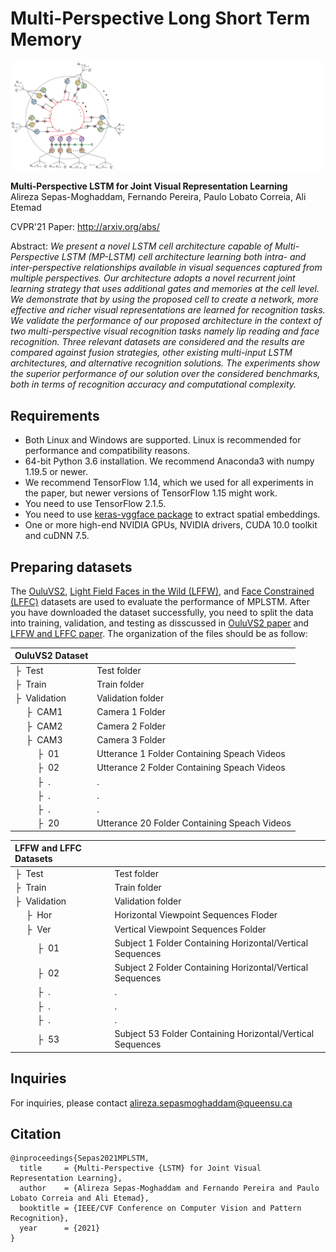 # Multi-Perspective Long Short Term Memory

![Teaser image](MPLSTM.png)

**Multi-Perspective LSTM for Joint Visual Representation Learning**<br>
Alireza Sepas-Moghaddam, Fernando Pereira, Paulo Lobato Correia, Ali Etemad<br>

CVPR'21 Paper: http://arxiv.org/abs/<br>

Abstract: *We present a novel LSTM cell architecture capable of Multi-Perspective LSTM (MP-LSTM) cell architecture learning both intra- and inter-perspective relationships available in visual sequences captured from multiple perspectives. Our architecture adopts a novel recurrent joint learning strategy that uses additional gates and memories at the cell level. We demonstrate that by using the proposed cell to create a network, more effective and richer visual representations are learned for recognition tasks. We validate the performance of our proposed architecture in the context of two multi-perspective visual recognition tasks namely lip reading and face recognition. Three relevant datasets are considered and the results are compared against fusion strategies, other existing multi-input LSTM architectures, and alternative recognition solutions. The experiments show the superior performance of our solution over the considered benchmarks, both in terms of recognition accuracy and computational complexity.*

## Requirements

* Both Linux and Windows are supported. Linux is recommended for performance and compatibility reasons.
* 64-bit Python 3.6 installation. We recommend Anaconda3 with numpy 1.19.5 or newer.
* We recommend TensorFlow 1.14, which we used for all experiments in the paper, but newer versions of TensorFlow 1.15 might work.
* You need to use TensorFlow 2.1.5.
* You need to use [keras-vggface package](https://github.com/rcmalli/keras-vggface) to extract spatial embeddings. 
* One or more high-end NVIDIA GPUs, NVIDIA drivers, CUDA 10.0 toolkit and cuDNN 7.5. 




## Preparing datasets

The [OuluVS2](http://www.ee.oulu.fi/research/imag/OuluVS2/index.html), [Light Field Faces in the Wild (LFFW)](http://www.img.lx.it.pt/LFFW/), and [Face Constrained (LFFC)](http://www.img.lx.it.pt/LFFW/) datasets are used to evaluate the performance of MPLSTM. After you have downloaded the dataset successfully, you need to split the data into training, validation, and testing as disscussed in [OuluVS2 paper](https://ieeexplore.ieee.org/document/7163155) and [LFFW and LFFC paper](https://ieeexplore.ieee.org/document/9343707). The organization of the files should be as follow:


| OuluVS2 Dataset | &nbsp;
| :--- | :----------
| &boxvr;&nbsp; Test | Test folder
| &boxvr;&nbsp; Train | Train folder
| &boxvr;&nbsp; Validation | Validation folder
| &ensp;&ensp; &boxvr;&nbsp; CAM1 | Camera 1 Folder
| &ensp;&ensp; &boxvr;&nbsp; CAM2 | Camera 2 Folder
| &ensp;&ensp; &boxvr;&nbsp; CAM3 | Camera 3 Folder
| &ensp;&ensp; &ensp;&ensp; &boxvr;&nbsp; 01| Utterance 1 Folder Containing Speach Videos
| &ensp;&ensp; &ensp;&ensp; &boxvr;&nbsp; 02| Utterance 2 Folder Containing Speach Videos
| &ensp;&ensp; &ensp;&ensp; &boxvr;&nbsp; .| .
| &ensp;&ensp; &ensp;&ensp; &boxvr;&nbsp; .| .
| &ensp;&ensp; &ensp;&ensp; &boxvr;&nbsp; .| .
| &ensp;&ensp; &ensp;&ensp; &boxvr;&nbsp; 20| Utterance 20 Folder Containing Speach Videos

| LFFW and LFFC Datasets | &nbsp;
| :--- | :----------
| &boxvr;&nbsp; Test | Test folder
| &boxvr;&nbsp; Train | Train folder
| &boxvr;&nbsp; Validation | Validation folder
| &ensp;&ensp; &boxvr;&nbsp; Hor | Horizontal Viewpoint Sequences Floder
| &ensp;&ensp; &boxvr;&nbsp; Ver | Vertical Viewpoint Sequences Folder
| &ensp;&ensp; &ensp;&ensp; &boxvr;&nbsp; 01| Subject 1 Folder Containing Horizontal/Vertical Sequences 
| &ensp;&ensp; &ensp;&ensp; &boxvr;&nbsp; 02| Subject 2 Folder Containing Horizontal/Vertical Sequences
| &ensp;&ensp; &ensp;&ensp; &boxvr;&nbsp; .| .
| &ensp;&ensp; &ensp;&ensp; &boxvr;&nbsp; .| .
| &ensp;&ensp; &ensp;&ensp; &boxvr;&nbsp; .| .
| &ensp;&ensp; &ensp;&ensp; &boxvr;&nbsp; 53| Subject 53 Folder Containing Horizontal/Vertical Sequences




## Inquiries

For inquiries, please contact [alireza.sepasmoghaddam@queensu.ca](mailto:alireza.sepasmoghaddam@queensu.ca)<br>

## Citation

```
@inproceedings{Sepas2021MPLSTM,
  title     = {Multi-Perspective {LSTM} for Joint Visual Representation Learning},
  author    = {Alireza Sepas-Moghaddam and Fernando Pereira and Paulo Lobato Correia and Ali Etemad},
  booktitle = {IEEE/CVF Conference on Computer Vision and Pattern Recognition},
  year      = {2021}
}
```
